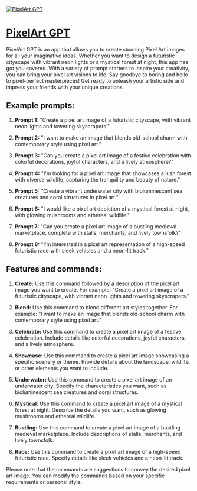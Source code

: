 [![PixelArt GPT](https://files.oaiusercontent.com/file-4prsF64bglJ3PTejsjlCozCL?se=2123-10-17T13%3A01%3A32Z&sp=r&sv=2021-08-06&sr=b&rscc=max-age%3D31536000%2C%20immutable&rscd=attachment%3B%20filename%3D00de8617-3386-47a0-9feb-847bf82e129e.webp&sig=woiHoaBJ726ixc0JMjN7iGwbe3B7DFXbbKPzVlSpOZs%3D)](https://chat.openai.com/g/g-Ry5JbUecb-pixelart-gpt)

# [PixelArt GPT](https://chat.openai.com/g/g-Ry5JbUecb-pixelart-gpt)

PixelArt GPT is an app that allows you to create stunning Pixel Art images for all your imaginative ideas. Whether you want to design a futuristic cityscape with vibrant neon lights or a mystical forest at night, this app has got you covered. With a variety of prompt starters to inspire your creativity, you can bring your pixel art visions to life. Say goodbye to boring and hello to pixel-perfect masterpieces! Get ready to unleash your artistic side and impress your friends with your unique creations.

## Example prompts:

1. **Prompt 1:** "Create a pixel art image of a futuristic cityscape, with vibrant neon lights and towering skyscrapers."

2. **Prompt 2:** "I want to make an image that blends old-school charm with contemporary style using pixel art."

3. **Prompt 3:** "Can you create a pixel art image of a festive celebration with colorful decorations, joyful characters, and a lively atmosphere?"

4. **Prompt 4:** "I'm looking for a pixel art image that showcases a lush forest with diverse wildlife, capturing the tranquility and beauty of nature."

5. **Prompt 5:** "Create a vibrant underwater city with bioluminescent sea creatures and coral structures in pixel art."

6. **Prompt 6:** "I would like a pixel art depiction of a mystical forest at night, with glowing mushrooms and ethereal wildlife."

7. **Prompt 7:** "Can you create a pixel art image of a bustling medieval marketplace, complete with stalls, merchants, and lively townsfolk?"

8. **Prompt 8:** "I'm interested in a pixel art representation of a high-speed futuristic race with sleek vehicles and a neon-lit track."

## Features and commands:

1. **Create:** Use this command followed by a description of the pixel art image you want to create. For example: "Create a pixel art image of a futuristic cityscape, with vibrant neon lights and towering skyscrapers."

2. **Blend:** Use this command to blend different art styles together. For example: "I want to make an image that blends old-school charm with contemporary style using pixel art."

3. **Celebrate:** Use this command to create a pixel art image of a festive celebration. Include details like colorful decorations, joyful characters, and a lively atmosphere.

4. **Showcase:** Use this command to create a pixel art image showcasing a specific scenery or theme. Provide details about the landscape, wildlife, or other elements you want to include.

5. **Underwater:** Use this command to create a pixel art image of an underwater city. Specify the characteristics you want, such as bioluminescent sea creatures and coral structures.

6. **Mystical:** Use this command to create a pixel art image of a mystical forest at night. Describe the details you want, such as glowing mushrooms and ethereal wildlife.

7. **Bustling:** Use this command to create a pixel art image of a bustling medieval marketplace. Include descriptions of stalls, merchants, and lively townsfolk.

8. **Race:** Use this command to create a pixel art image of a high-speed futuristic race. Specify details like sleek vehicles and a neon-lit track.

Please note that the commands are suggestions to convey the desired pixel art image. You can modify the commands based on your specific requirements or personal style.
